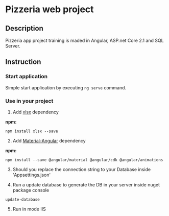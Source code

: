 # Pizzeria web project

## Description

Pizzeria app project training is maded in Angular, ASP.net Core 2.1 and SQL Server.

## Instruction

### Start application

Simple start application by executing `ng serve` command.

### Use in your project

1. Add [xlsx](https://www.npmjs.com/package/xlsx) dependency

**npm:**

```
npm install xlsx --save
```

2. Add [Material-Angular](https://material.angular.io) dependency

**npm:**
```
npm install --save @angular/material @angular/cdk @angular/animations
```

3. Should you replace the connection string to your Database inside 'Appsettings.json'

4. Run a update database to generate the DB in your server inside nuget package console

```
update-database
```

5. Run in mode IIS